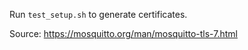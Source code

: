 Run `test_setup.sh` to generate certificates.

Source: https://mosquitto.org/man/mosquitto-tls-7.html
